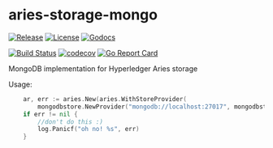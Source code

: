 # aries-storage-mongo

[![Release](https://img.shields.io/github/release/scoir/aries-storage-mongo.svg?style=flat-square)](https://github.com/scoir/aries-storage-mongo/releases/latest)
[![License](https://img.shields.io/badge/License-Apache%202.0-blue.svg)](https://raw.githubusercontent.com/scoir/aries-storage-mongo/main/LICENSE)
[![Godocs](https://img.shields.io/badge/godoc-reference-blue.svg)](https://pkg.go.dev/github.com/scoir/aries-storage-mongo)

[![Build Status](https://github.com/scoir/aries-storage-mongo/workflows/Build/badge.svg)](https://github.com/scoir/aries-storage-mongo/actions)
[![codecov](https://codecov.io/gh/scoir/aries-storage-mongo/branch/main/graph/badge.svg?token=dXh8Imy2PO)](https://codecov.io/gh/scoir/aries-storage-mongo)
[![Go Report Card](https://goreportcard.com/badge/github.com/scoir/aries-storage-mongo)](https://goreportcard.com/badge/github.com/scoir/aries-storage-mongo)

MongoDB implementation for Hyperledger Aries storage

Usage:

```go
    ar, err := aries.New(aries.WithStoreProvider(
        mongodbstore.NewProvider("mongodb://localhost:27017", mongodbstore.WithDBPrefix("aries"))))
    if err != nil {
        //don't do this :)
        log.Panicf("oh no! %s", err)
    }
```